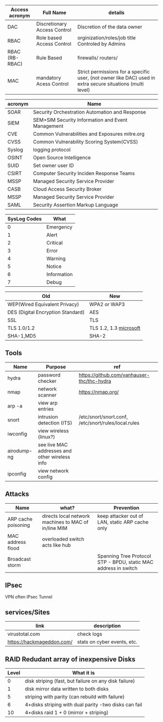 
|Access acronym|Full Name | details|
|--|--|--|
|DAC| Discretionary Access Control | Discretion of the data owner |
|RBAC| Role based Access Control | orginization/roles/job title  Controled by Admins|
|RBAC (RB-RBAC)| Rule Based|  firewalls/ routers/|
|MAC|mandatory Acess Control|Strict permissions for a specific user, (not owner like DAC) used in extra secure situations (multi level)  |



|acronym|Name|
|--|--|
|SOAR|Security Orchestration Automation and Response |
|SIEM|SEM+SIM Security Information and Event Management|
|CVE| Common Vulnerabilities and Exposures mitre.org |
|CVSS| Common Vulnerability Scoring System(CVSS)|
|Syslog|logging protocol |
|OSINT| Open Source Intelligence|
|SUID| Set owner user ID|
|CSIRT| Computer Security Inciden Response Teams|
|MSSP| Managed Security Service Provider|
|CASB|Cloud Access Security Broker|
|MSSP|Managed Security Service Provider|
|SAML|Security Assertion Markup Language|




|SysLog Codes| What |
|--|--|
|0|Emergency|
|1|Alert|
|2|Critical|
|3|Error|
|4|Warning|
|5|Notice|
|6|Information|
|7|Debug|



|                Old                |     New      |
|-----------------------------------|--------------|
| WEP(Wired Equivalent Privacy)     | WPA2 or WAP3 |
| DES (Digital Encryption Standard) | AES          |
| SSL                               | TLS          |
| TLS 1.0/1.2                       | TLS 1.2, 1.3  [microsoft](https://learn.microsoft.com/en-us/microsoft-365/compliance/technical-reference-details-about-encryption?view=o365-worldwide) |
| SHA-1,MD5                           | SHA-2       |







## Tools


|                Name                | Purpose |    ref      |
|-----------------------------------|--------------|--------------|
|hydra| password checker | https://github.com/vanhauser-thc/thc-hydra |
|nmap | network scanner | https://nmap.org/ |
|arp -a| view arp entries ||
|snort| intrusion detection (ITS) |/etc/snort/snort.conf, /etc/snort/rules/local.rules|
|iwconfig| view wireless (linux?) ||
|airodump-ng| see live MAC addresses and other wireless info||
|ipconfig| view network config ||


## Attacks
|         Name                | what?| Prevention |
|------------------------|--------------|--------|
|ARP cache poisoning|directs local network machines to MAC of in/line MIM |keep attacker out of LAN, static ARP cache only |
|MAC address flood|overloaded switch acts like hub||
|Broadcast storm|| Spanning Tree Protocol STP - BPDU, static MAC address in switch|


## IPsec

VPN often  IPsec Tunnel



## services/Sites

|link | description|
|--|--|
|virustotal.com  | check logs |
|https://hackmageddon.com/| stats on cyber events, etc.|


## RAID Redudant array of inexpensive Disks

| Level  | What it is|   
|--------------|--------------|
| 0 | disk striping (fast, but failure on any disk failure) |
| 1 | disk mirror data written to both disks|
| 5 | striping with parity (can rebuild with failure)  |
| 6 | 4+disks striping with dual parity -two disks can fail  |
| 10 |4+disks raid 1 + 0 (mirror + striping)  |



